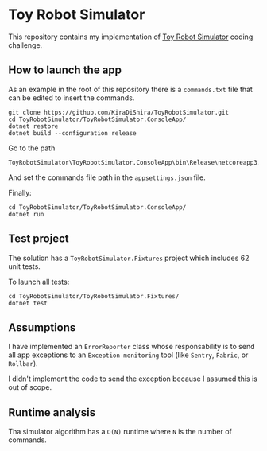 # Toy Robot Simulator

This repository contains my implementation of [Toy Robot Simulator](https://github.com/nandowalter-lm/toy_robot#toy-robot-simulator) coding challenge.

## How to launch the app

As an example in the root of this repository there is a `commands.txt` file that can be edited to insert the commands.

```
git clone https://github.com/KiraDiShira/ToyRobotSimulator.git
cd ToyRobotSimulator/ToyRobotSimulator.ConsoleApp/
dotnet restore
dotnet build --configuration release
```

Go to the path

```
ToyRobotSimulator\ToyRobotSimulator.ConsoleApp\bin\Release\netcoreapp3.0\
```

And set the commands file path in the `appsettings.json` file.

Finally:

```
cd ToyRobotSimulator/ToyRobotSimulator.ConsoleApp/
dotnet run 
```

## Test project

The solution has a `ToyRobotSimulator.Fixtures` project which includes 62 unit tests.

To launch all tests:

```
cd ToyRobotSimulator/ToyRobotSimulator.Fixtures/
dotnet test
```

## Assumptions

I have implemented an `ErrorReporter` class whose responsability is to send all app exceptions to an `Exception monitoring` tool (like `Sentry`, `Fabric`, or `Rollbar`).

I didn't implement the code to send the exception because I assumed this is out of scope.

## Runtime analysis

Tha simulator algorithm has a `O(N)` runtime where `N` is the number of commands.
